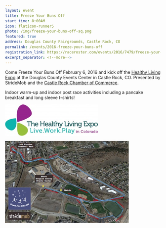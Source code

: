 ```yaml
---
layout: event
title: Freeze Your Buns Off
start_time: 8:00AM
icon: flaticon-runner5
photo: /img/freeze-your-buns-off-sq.png
featured: true
address: Douglas County Fairgrounds, Castle Rock, CO
permalink: /events/2016-freeze-your-buns-off
registration_link: https://raceroster.com/events/2016/7479/freeze-your-buns-off
excerpt_separator: <!--more-->
---
```


Come Freeze Your Buns Off February 6, 2016 and kick off the [Healthy Living Expo](http://coloradohealthylivingexpo.com/) at the Douglas County Events Center in Castle Rock, CO. Presented by StrideMob and the [Castle Rock Chamber of Commerce](http://www.castlerock.org/).

<!--more-->

Indoor warm-up and indoor post race activities including a pancake breakfast and long sleeve t-shirts!

<img src="/img/healthy_living_expo.jpg" class="pure-img" alt="Healthy Living Expo">


<a href="/img/FYBO-map.jpg"><img src="/img/FYBO-map400.jpg" class="pure-img" alt="Course Map" style="text-align: center"></a>
